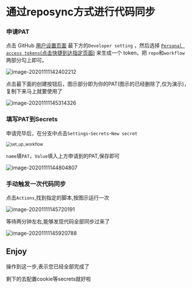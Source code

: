 # 通过reposync方式进行代码同步


### 申请PAT

点击 GitHub [用户设置页面](https://github.com/settings) 最下方的`Developer setting` ，然后选择 [`Personal access tokens`(点击快捷到达指定页面)](https://github.com/settings/tokens/new) 来生成一个 token，把 `repo`和`workflow` 两部分勾上即可。

![image-20201111142402212](assets/new_access_token.png)

点击最下面的创建按钮后，图示部分即为你的PAT(图示的已经删除了,仅为演示)，复制下来马上就要使用了

![image-20201111145314326](assets/your_new_token.png)



### 填写PAT到Secrets

申请完毕后，在分支中点击`Settings`-`Secrets`-`New secret`

<img src="assets/new_repository_secret.png" alt="set_up_workflow" style="zoom:80%;" />

`name`填`PAT`，`Value`填入上方申请到的PAT,保存即可

![image-20201111144804807](assets/set_sectet_pat.png)



### 手动触发一次代码同步

点击`Actions`,找到指定的脚本,按图示运行一次

![image-20201111145720191](assets/run_reposync_actions.png)

等待两分钟左右,能够发现代码全部同步过来了

![image-20201111145920788](assets/reposync_result.png)

## Enjoy

操作到这一步,表示您已经全部完成了

剩下的去配置cookie等secrets就好啦